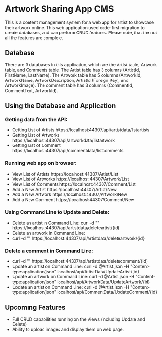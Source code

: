 # Artwork Sharing App CMS
This is a content management system for a web app for artist to showcase their artwork online. This web application used code-first migration to create databases, and can preform CRUD features. Please note, that the not all the features are complete. 

## Database 
There are 3 databases in this application, which are the Artist table, Artwork table, and Comments table. The Artist table has 3 columns (ArtistId, FirstName, LastName). The Artwork table has 5 columns (ArtworkId, ArtworkName, ArtworkDescription, ArtistId (Foreign Key), and ArtworkImage). The comment table has 3 columns (CommentId, CommentText, ArtworkId). 

## Using the Database and Application
### Getting data from the API:
- Getting List of Artists https://localhost:44307/api/artistdata/listartists 
- Getting List of Artworks https://localhost:44307/api/artworkdata/listartwork
- Getting List of Comment https://localhost:44307/api/commentdata/listcomments 
### Running web app on browser:
- View List of Artists https://localhost:44307/Artist/List
- View List of Artworks https://localhost:44307/Artwork/List
- View List of Comments https://localhost:44307/Comment/List 
- Add a New Artist https://localhost:44307/Artist/New
- Add a New Artwork https://localhost:44307/Artwork/New
- Add a New Comment https://localhost:44307/Comment/New
### Using Command Line to Update and Delete:
- Delete an artist in Command Line: curl -d "" https://localhost:44307/api/artistdata/deleteartist/{id}
- Delete an artwork in Command Line:
- curl -d "" https://localhost:44307/api/artistdata/deleteartwork/{id}
### Delete a comment in Command Line: 
- curl -d "" https://localhost:44307/api/artistdata/deletecomment/{id}
- Update an artist on Command Line: curl -d @Artist.json -H "Content-type:application/json" localhost/api/ArtistData/UpdateArtist/{id}
- Update an artwork on Command Line: curl -d @Artist.json -H "Content-type:application/json" localhost/api/ArtworkData/UpdateArtwork/{id}
- Update an artist on Command Line: curl -d @Artist.json -H "Content-type:application/json" localhost/api/CommentData/UpdateComment/{id}

## Upcoming Features
- Full CRUD capabilities running on the Views (including Update and Delete)
- Ability to upload images and display them on web page. 

